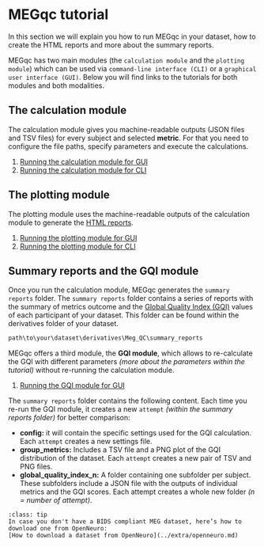 # MEGqc tutorial

In this section we will explain you how to run MEGqc in your dataset, how to create the HTML reports and more about the summary reports.

MEGqc has two main modules (the `calculation module` and the `plotting module`) which can be used via `command-line interface (CLI)` or a `graphical user interface (GUI)`. Below you will find links to the tutorials for both modules and  both modalities.

## The calculation module
The calculation module gives you machine-readable outputs (JSON files and TSV files) for every subject and selected **metric**. For that you need to configure the file paths, specify parameters and execute the calculations.
1. [Running the calculation module for GUI](../tutorial/calc_gui)
2. [Running the calculation module for CLI](../tutorial/calc_cli)

## The plotting module
The plotting module uses the machine-readable outputs of the calculation module to generate the [HTML reports](./report).
1. [Running the plotting module for GUI](../tutorial/plot_gui)
2. [Running the plotting module for CLI](../tutorial/plot_cli)

## Summary reports and the GQI module
Once you run the calculation module, MEGqc generates the `summary reports` folder. The `summary reports` folder contains a series of reports with the summary of metrics outcome and the [Global Quality Index (GQI)](../extra/gqi) values of each participant of your dataset. This folder can be found within the derivatives folder of your dataset.

```bash
path\to\your\dataset\derivatives\Meg_QC\summary_reports
```

MEGqc offers a third module, the **GQI module**, which allows to re-calculate the GQI with different parameters *(more about the parameters within the tutorial)* without re-running the calculation module. 
1. [Running the GQI module for GUI](../tutorial/gqi_gui.md)

The `summary reports` folder contains the following content. Each time you re-run the GQI module, it creates a new `attempt` *(within the summary reports folder)* for better comparison:
* **config:** it will contain the specific settings used for the GQI calculation. Each `attempt` creates a new settings file.
* **group_metrics:** Includes a TSV file and a PNG plot of the GQI distribution of the dataset. Each `attempt` creates a new pair of TSV and PNG files.
* **global_quality_index_n:** A folder containing one subfolder per subject. These subfolders include a JSON file with the outputs of individual metrics and the GQI scores. Each attempt creates a whole new folder _(n = number of attempt)_.

```{admonition} Don't have a Dataset?
:class: tip
In case you don't have a BIDS compliant MEG dataset, here’s how to download one from OpenNeuro:
[How to download a dataset from OpenNeuro](../extra/openneuro.md)

```

